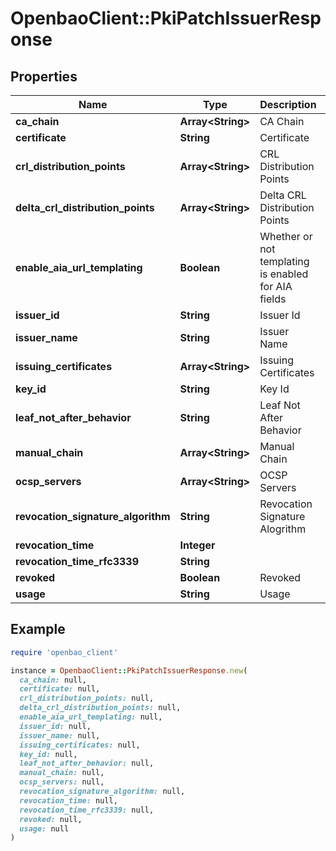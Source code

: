 # OpenbaoClient::PkiPatchIssuerResponse

## Properties

| Name | Type | Description | Notes |
| ---- | ---- | ----------- | ----- |
| **ca_chain** | **Array&lt;String&gt;** | CA Chain | [optional] |
| **certificate** | **String** | Certificate | [optional] |
| **crl_distribution_points** | **Array&lt;String&gt;** | CRL Distribution Points | [optional] |
| **delta_crl_distribution_points** | **Array&lt;String&gt;** | Delta CRL Distribution Points | [optional] |
| **enable_aia_url_templating** | **Boolean** | Whether or not templating is enabled for AIA fields | [optional] |
| **issuer_id** | **String** | Issuer Id | [optional] |
| **issuer_name** | **String** | Issuer Name | [optional] |
| **issuing_certificates** | **Array&lt;String&gt;** | Issuing Certificates | [optional] |
| **key_id** | **String** | Key Id | [optional] |
| **leaf_not_after_behavior** | **String** | Leaf Not After Behavior | [optional] |
| **manual_chain** | **Array&lt;String&gt;** | Manual Chain | [optional] |
| **ocsp_servers** | **Array&lt;String&gt;** | OCSP Servers | [optional] |
| **revocation_signature_algorithm** | **String** | Revocation Signature Alogrithm | [optional] |
| **revocation_time** | **Integer** |  | [optional] |
| **revocation_time_rfc3339** | **String** |  | [optional] |
| **revoked** | **Boolean** | Revoked | [optional] |
| **usage** | **String** | Usage | [optional] |

## Example

```ruby
require 'openbao_client'

instance = OpenbaoClient::PkiPatchIssuerResponse.new(
  ca_chain: null,
  certificate: null,
  crl_distribution_points: null,
  delta_crl_distribution_points: null,
  enable_aia_url_templating: null,
  issuer_id: null,
  issuer_name: null,
  issuing_certificates: null,
  key_id: null,
  leaf_not_after_behavior: null,
  manual_chain: null,
  ocsp_servers: null,
  revocation_signature_algorithm: null,
  revocation_time: null,
  revocation_time_rfc3339: null,
  revoked: null,
  usage: null
)
```

